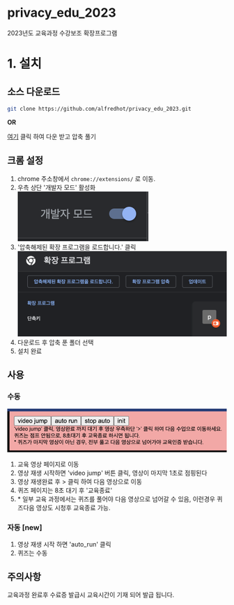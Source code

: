 # privacy_edu_2023
2023년도 교육과정 수강보조 확장프로그램
# 1. 설치
## 소스 다운로드

```bash
git clone https://github.com/alfredhot/privacy_edu_2023.git
```
**OR**

[여기](https://github.com/alfredhot/privacy_edu_2023/archive/refs/tags/v0.0.4.zip) 클릭 하여 다운 받고 압축 풀기

## 크롬 설정
1. chrome 주소창에서 `chrome://extensions/` 로 이동.
2. 우측 상단 '개발자 모드' 활성화
![develop mode](https://github.com/alfredhot/privacy_edu_2023/blob/main/images/dev_mode.png?raw=true)
3. '압축해제된 확장 프로그램을 로드합니다.' 클릭
![load extension](https://github.com/alfredhot/privacy_edu_2023/blob/main/images/load_extra.png?raw=true)
4. 다운로드 후 압축 푼 폴더 선택
5. 설치 완료

## 사용
### 수동
![video jump](https://github.com/alfredhot/privacy_edu_2023/blob/main/images/video_jump.png?raw=true)
1. 교육 영상 페이지로 이동
2. 영상 재생 시작하면 'video jump' 버튼 클릭, 영상이 마지막 1초로 점핑된다
3. 영상 재생완료 후 > 클릭 하여 다음 영상으로 이동
4. 퀴즈 페이지는 8초 대기 후 '교육종료'
5. \* 일부 교육 과정에서는 퀴즈를 풀어야 다음 영상으로 넘어갈 수 있음, 이런경우 퀴즈다음 영상도 시청후 교육종료 가능.
### 자동 [new]
1. 영상 재생 시작 하면 'auto_run' 클릭
2. 퀴즈는 수동

## 주의사항
교육과정 완료후 수료증 발급시 교육시간이 기재 되어 발급 됩니다.
